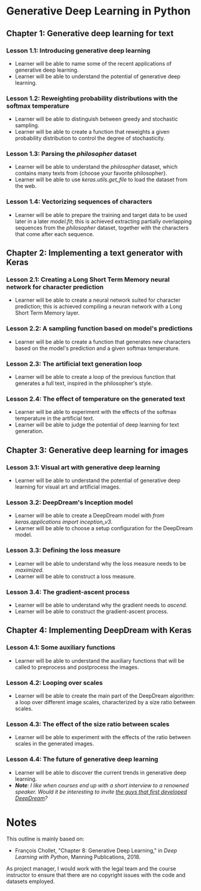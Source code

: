 # Generative Deep Learning in Python

## Chapter 1: Generative deep learning for text

### Lesson 1.1: Introducing generative deep learning

  * Learner will be able to name some of the recent applications of generative deep learning.
  * Learner will be able to understand the potential of generative deep learning.

### Lesson 1.2: Reweighting probability distributions with the softmax temperature

  * Learner will be able to distinguish between greedy and stochastic sampling.
  * Learner will be able to create a function that reweights a given probability distribution to control the degree of stochasticity.

### Lesson 1.3: Parsing the *philosopher* dataset

  * Learner will be able to understand the *philosopher* dataset, which contains many texts from {choose your favorite philosopher}.
  * Learner will be able to use *keras.utils.get_file* to load the dataset from the web.

### Lesson 1.4: Vectorizing sequences of characters

  * Learner will be able to prepare the training and target data to be used later in a later *model.fit*; this is achieved extracting partially overlapping sequences from the *philosopher* dataset, together with the characters that come after each sequence. 

## Chapter 2: Implementing a text generator with Keras

### Lesson 2.1: Creating a Long Short Term Memory neural network for character prediction

  * Learner will be able to create a neural network suited for character prediction; this is achieved compiling a neuran network with a Long Short Term Memory layer.

### Lesson 2.2: A sampling function based on model's predictions

  * Learner will be able to create a function that generates new characters based on the model's prediction and a given softmax temperature.

### Lesson 2.3: The artificial text generation loop

  * Learner will be able to create a loop of the previous function that generates a full text, inspired in the philosopher's style.

### Lesson 2.4: The effect of temperature on the generated text

  * Learner will be able to experiment with the effects of the softmax temperature in the artificial text.
  * Learner will be able to judge the potential of deep learning for text generation.

## Chapter 3: Generative deep learning for images

### Lesson 3.1: Visual art with generative deep learning 

  * Learner will be able to understand the potential of generative deep learning for visual art and artificial images.

### Lesson 3.2: DeepDream's Inception model

  * Learner will be able to create a DeepDream model with *from keras.applications import inception_v3*.
  * Learner will be able to choose a setup configuration for the DeepDream model.

### Lesson 3.3: Defining the loss measure

  * Learner will be able to understand why the loss measure needs to be *maximized*.
  * Learner will be able to construct a loss measure.

### Lesson 3.4: The gradient-ascent process

  * Learner will be able to understand why the gradient needs to *ascend*.
  * Learner will be able to construct the gradient-ascent process.

## Chapter 4: Implementing DeepDream with Keras

### Lesson 4.1: Some auxiliary functions

  * Learner will be able to understand the auxiliary functions that will be called to preprocess and postprocess the images.

### Lesson 4.2: Looping over scales

  * Learner will be able to create the main part of the DeepDream algorithm: a loop over different image scales, characterized by a size ratio between scales.

### Lesson 4.3: The effect of the size ratio between scales

  * Learner will be able to experiment with the effects of the ratio between scales in the generated images.

### Lesson 4.4: The future of generative deep learning

  * Learner will be able to discover the current trends in generative deep learning.
  * **_Note_**: *I like when courses end up with a short interview to a renowned speaker. Would it be interesting to invite [the guys that first developed DeepDream](https://ai.googleblog.com/2015/07/deepdream-code-example-for-visualizing.html)?*

# Notes

This outline is mainly based on:

  * François Chollet, "Chapter 8: Generative Deep Learning," in *Deep Learning with Python*, Manning Publications, 2018.
  
As project manager, I would work with the legal team and the course instructor to ensure that there are no copyright issues with the code and datasets employed.
